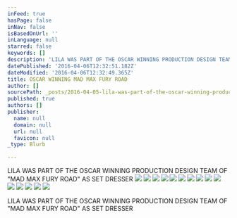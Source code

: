 ```yaml
---
inFeed: true
hasPage: false
inNav: false
isBasedOnUrl: ''
inLanguage: null
starred: false
keywords: []
description: 'LILA WAS PART OF THE OSCAR WINNING PRODUCTION DESIGN TEAM OF "MAD MAX FURY ROAD" AS SET DRESSER'
datePublished: '2016-04-06T12:32:51.182Z'
dateModified: '2016-04-06T12:32:49.365Z'
title: OSCAR WINNING MAD MAX FURY ROAD
author: []
sourcePath: _posts/2016-04-05-lila-was-part-of-the-oscar-winning-production-design-team-of.md
published: true
authors: []
publisher:
  name: null
  domain: null
  url: null
  favicon: null
_type: Blurb

---
```

LILA WAS PART OF THE OSCAR WINNING PRODUCTION DESIGN TEAM OF "MAD MAX FURY ROAD" AS SET DRESSER
![](https://the-grid-user-content.s3-us-west-2.amazonaws.com/19ffa42e-5a83-417b-8444-830e24ec788b.jpg)
![](https://the-grid-user-content.s3-us-west-2.amazonaws.com/29806876-58a5-45c1-b058-6e609bd737ac.jpg)
![](https://the-grid-user-content.s3-us-west-2.amazonaws.com/50afb146-c961-4d52-ae2c-9c5933415983.jpg)
![](https://the-grid-user-content.s3-us-west-2.amazonaws.com/338055f4-39ee-4fdd-a2f3-cc808fa7f16b.jpg)
![](https://the-grid-user-content.s3-us-west-2.amazonaws.com/d4f7925d-9e72-4c12-9ea3-f407024e7c2f.jpg)
![](https://the-grid-user-content.s3-us-west-2.amazonaws.com/a1dd4f2d-b634-41e2-914e-a5294466ea81.jpg)
![](https://the-grid-user-content.s3-us-west-2.amazonaws.com/16dfea3b-bc1f-4f2c-9370-943d8fe25333.jpg)
![](https://the-grid-user-content.s3-us-west-2.amazonaws.com/a7ed67d0-8c12-4069-9d66-c36f1dcf066a.jpg)
![](https://the-grid-user-content.s3-us-west-2.amazonaws.com/19771a15-7bf6-41d4-bcdd-30830212c173.jpg)
![](https://the-grid-user-content.s3-us-west-2.amazonaws.com/da0d9422-00f3-4c97-b78d-118e44b3396a.jpg)
![](https://the-grid-user-content.s3-us-west-2.amazonaws.com/4d6b719e-d87b-4ee8-924d-363def14dcb1.jpg)
![](https://the-grid-user-content.s3-us-west-2.amazonaws.com/2f78dd62-9e78-4ada-93af-ede966b28a4f.jpg)
![](https://the-grid-user-content.s3-us-west-2.amazonaws.com/fbf85ca6-a1ee-46df-9308-3194a1f9036c.jpg)
![](https://the-grid-user-content.s3-us-west-2.amazonaws.com/b5d8fa60-e523-41cd-acd5-f5e9b8a88af3.jpg)
![](https://the-grid-user-content.s3-us-west-2.amazonaws.com/cdc82bfd-81af-4b7b-9f17-185e8628349c.jpg)

LILA WAS PART OF THE OSCAR WINNING PRODUCTION DESIGN TEAM OF "MAD MAX FURY ROAD" AS SET DRESSER